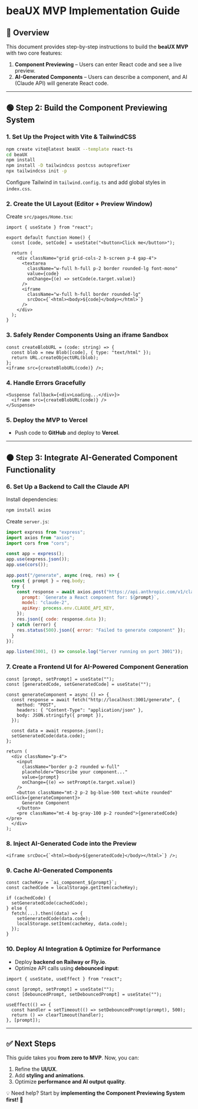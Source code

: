 # beaUX MVP Implementation Guide

## **🚀 Overview**
This document provides step-by-step instructions to build the **beaUX MVP** with two core features:

1. **Component Previewing** – Users can enter React code and see a live preview.
2. **AI-Generated Components** – Users can describe a component, and AI (Claude API) will generate React code.

---

## **🟢 Step 2: Build the Component Previewing System**

### **1. Set Up the Project with Vite & TailwindCSS**
```bash
npm create vite@latest beaUX --template react-ts
cd beaUX
npm install
npm install -D tailwindcss postcss autoprefixer
npx tailwindcss init -p
```
Configure Tailwind in `tailwind.config.ts` and add global styles in `index.css`.

### **2. Create the UI Layout (Editor + Preview Window)**
Create `src/pages/Home.tsx`:
```tsx
import { useState } from "react";

export default function Home() {
  const [code, setCode] = useState("<button>Click me</button>");

  return (
    <div className="grid grid-cols-2 h-screen p-4 gap-4">
      <textarea
        className="w-full h-full p-2 border rounded-lg font-mono"
        value={code}
        onChange={(e) => setCode(e.target.value)}
      />
      <iframe
        className="w-full h-full border rounded-lg"
        srcDoc={`<html><body>${code}</body></html>`}
      />
    </div>
  );
}
```

### **3. Safely Render Components Using an iframe Sandbox**
```tsx
const createBlobURL = (code: string) => {
  const blob = new Blob([code], { type: "text/html" });
  return URL.createObjectURL(blob);
};
<iframe src={createBlobURL(code)} />;
```

### **4. Handle Errors Gracefully**
```tsx
<Suspense fallback={<div>Loading...</div>}>
  <iframe src={createBlobURL(code)} />
</Suspense>
```

### **5. Deploy the MVP to Vercel**
- Push code to **GitHub** and deploy to **Vercel**.

---

## **🟠 Step 3: Integrate AI-Generated Component Functionality**

### **6. Set Up a Backend to Call the Claude API**
Install dependencies:
```bash
npm install axios
```
Create `server.js`:
```js
import express from "express";
import axios from "axios";
import cors from "cors";

const app = express();
app.use(express.json());
app.use(cors());

app.post("/generate", async (req, res) => {
  const { prompt } = req.body;
  try {
    const response = await axios.post("https://api.anthropic.com/v1/claude", {
      prompt: `Generate a React component for: ${prompt}`,
      model: "claude-2",
      apiKey: process.env.CLAUDE_API_KEY,
    });
    res.json({ code: response.data });
  } catch (error) {
    res.status(500).json({ error: "Failed to generate component" });
  }
});

app.listen(3001, () => console.log("Server running on port 3001"));
```

### **7. Create a Frontend UI for AI-Powered Component Generation**
```tsx
const [prompt, setPrompt] = useState("");
const [generatedCode, setGeneratedCode] = useState("");

const generateComponent = async () => {
  const response = await fetch("http://localhost:3001/generate", {
    method: "POST",
    headers: { "Content-Type": "application/json" },
    body: JSON.stringify({ prompt }),
  });

  const data = await response.json();
  setGeneratedCode(data.code);
};

return (
  <div className="p-4">
    <input
      className="border p-2 rounded w-full"
      placeholder="Describe your component..."
      value={prompt}
      onChange={(e) => setPrompt(e.target.value)}
    />
    <button className="mt-2 p-2 bg-blue-500 text-white rounded" onClick={generateComponent}>
      Generate Component
    </button>
    <pre className="mt-4 bg-gray-100 p-2 rounded">{generatedCode}</pre>
  </div>
);
```

### **8. Inject AI-Generated Code into the Preview**
```tsx
<iframe srcDoc={`<html><body>${generatedCode}</body></html>`} />;
```

### **9. Cache AI-Generated Components**
```tsx
const cacheKey = `ai_component_${prompt}`;
const cachedCode = localStorage.getItem(cacheKey);

if (cachedCode) {
  setGeneratedCode(cachedCode);
} else {
  fetch(...).then((data) => {
    setGeneratedCode(data.code);
    localStorage.setItem(cacheKey, data.code);
  });
}
```

### **10. Deploy AI Integration & Optimize for Performance**
- Deploy **backend on Railway or Fly.io**.
- Optimize API calls using **debounced input**:
```tsx
import { useState, useEffect } from "react";

const [prompt, setPrompt] = useState("");
const [debouncedPrompt, setDebouncedPrompt] = useState("");

useEffect(() => {
  const handler = setTimeout(() => setDebouncedPrompt(prompt), 500);
  return () => clearTimeout(handler);
}, [prompt]);
```

---

## **✅ Next Steps**
This guide takes you **from zero to MVP**. Now, you can:
1. Refine the **UI/UX**.
2. Add **styling and animations**.
3. Optimize **performance and AI output quality**.

💡 Need help? Start by **implementing the Component Previewing System first!** 🚀
